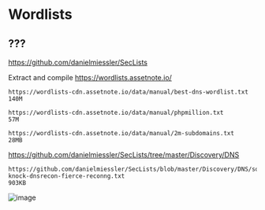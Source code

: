 # Wordlists

## ???

https://github.com/danielmiessler/SecLists


Extract and compile https://wordlists.assetnote.io/

	https://wordlists-cdn.assetnote.io/data/manual/best-dns-wordlist.txt
	140M
	
	https://wordlists-cdn.assetnote.io/data/manual/phpmillion.txt
	57M
	
	https://wordlists-cdn.assetnote.io/data/manual/2m-subdomains.txt
	28MB
	
	
	
https://github.com/danielmiessler/SecLists/tree/master/Discovery/DNS

	https://github.com/danielmiessler/SecLists/blob/master/Discovery/DNS/sortedcombined-knock-dnsrecon-fierce-reconng.txt
	903KB
![image](https://user-images.githubusercontent.com/23691116/174147385-6f1f11af-4c79-4243-92e3-1120d21fcfaa.png)
